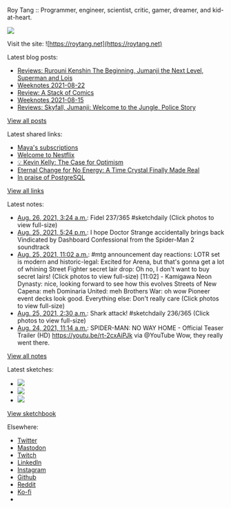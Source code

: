 Roy Tang :: Programmer, engineer, scientist, critic, gamer, dreamer, and kid-at-heart.

![](https://roytang.net/static/img/profile.jpg)

Visit the site: ![https://roytang.net](https://roytang.net)

Latest blog posts:

- [Reviews: Rurouni Kenshin The Beginning, Jumanji the Next Level, Superman and Lois](https://roytang.net/2021/08/rktb-jtnl-sl/)
- [Weeknotes 2021-08-22](https://roytang.net/2021/08/weeknotes-2021-08-22/)
- [Review: A Stack of Comics](https://roytang.net/2021/08/stack-of-comics/)
- [Weeknotes 2021-08-15](https://roytang.net/2021/08/weeknotes-2021-08-15/)
- [Reviews: Skyfall, Jumanji: Welcome to the Jungle, Police Story](https://roytang.net/2021/08/skyfall-jumanji-police-story/)

[View all posts](https://roytang.net/blog)

Latest shared links:

- [Maya&#x27;s subscriptions](https://roytang.net/2021/08/mayas-subscriptions/)
- [Welcome to Nestflix](https://roytang.net/2021/08/welcome-to-nestflix/)
- [💡 Kevin Kelly: The Case for Optimism](https://roytang.net/2021/08/kevin-kelly-the-case-for-optimism/)
- [Eternal Change for No Energy: A Time Crystal Finally Made Real](https://roytang.net/2021/08/eternal-change-for-no-energy-a-time-crystal-finally-made-real/)
- [In praise of PostgreSQL](https://roytang.net/2021/08/in-praise-of-postgresql/)

[View all links](https://roytang.net/links)

Latest notes:

- [Aug. 26, 2021, 3:24 a.m.](https://roytang.net/2021/08/1430612081183580161/): Fidel 237/365 #sketchdaily (Click photos to view full-size)
- [Aug. 25, 2021, 5:24 p.m.](https://roytang.net/2021/08/1430461157303750656/): I hope Doctor Strange accidentally brings back Vindicated by Dashboard Confessional from the Spider-Man 2 soundtrack
- [Aug. 25, 2021, 11:02 a.m.](https://roytang.net/2021/08/1430364888648413185/): #mtg announcement day reactions: LOTR set is modern and historic-legal: Excited for Arena, but that&#x27;s gonna get a lot of whining Street Fighter secret lair drop: Oh no, I don&#x27;t want to buy secret lairs! (Click photos to view full-size) [11:02] - Kamigawa Neon Dynasty: nice, looking forward to see how this evolves Streets of New Capena: meh Dominaria United: meh Brothers War: oh wow Pioneer event decks look good. Everything else: Don&#x27;t really care (Click photos to view full-size)
- [Aug. 25, 2021, 2:30 a.m.](https://roytang.net/2021/08/1430236159586619395/): Shark attack! #sketchdaily 236/365 (Click photos to view full-size)
- [Aug. 24, 2021, 11:14 a.m.](https://roytang.net/2021/08/1430005609596817413/): SPIDER-MAN: NO WAY HOME - Official Teaser Trailer (HD) https://youtu.be/rt-2cxAiPJk via @YouTube Wow, they really went there.

[View all notes](https://roytang.net/notes)

Latest sketches:


- ![](https://roytang.net/media/cache/84/7f/847f23b30b2c619de3a7f3dd550aa5ed.jpg)
- ![](https://roytang.net/media/cache/89/81/898143a391e54f6a311db37e3910ede4.jpg)
- ![](https://roytang.net/media/cache/65/13/6513ac64d5eb4f53626cb4f1c86beecd.jpg)

[View sketchbook](https://roytang.net/albums/sketchbook)


Elsewhere:

- [Twitter](https://twitter.com/roytang)
- [Mastodon](https://mastodon.technology/@roytang)
- [Twitch](https://twitch.tv/twitchyroy)
- [LinkedIn](https://www.linkedin.com/in/roytang)
- [Instagram](https://instagram.com/roytang0400)
- [Github](https://github.com/roytang)
- [Reddit](https://reddit.com/u/hungryroy)
- [Ko-fi](https://ko-fi.com/roytang)
- [](mailto:hello@roytang.net)